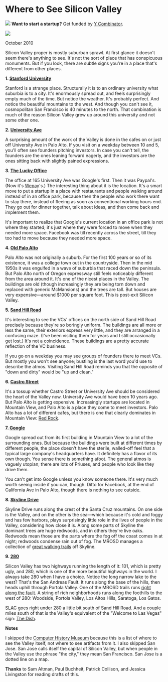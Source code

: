 # Where to See Silicon Valley


![](http://www.virtumundo.com/images/spacer.gif)
**Want to start a startup?** Get funded by
[Y Combinator](http://ycombinator.com/apply.html).

  
![](http://www.virtumundo.com/images/spacer.gif)


October 2010  
  
Silicon Valley proper is mostly suburban sprawl. At first glance
it doesn't seem there's anything to see. It's not the sort of place
that has conspicuous monuments. But if you look, there are subtle
signs you're in a place that's different from other places.  
  
**1. [Stanford
University](http://maps.google.com/maps?q=stanford+university)**  
  
Stanford is a strange place. Structurally it is to an ordinary
university what suburbia is to a city. It's enormously spread out,
and feels surprisingly empty much of the time. But notice the
weather. It's probably perfect. And notice the beautiful mountains
to the west. And though you can't see it, cosmopolitan San Francisco
is 40 minutes to the north. That combination is much of the reason
Silicon Valley grew up around this university and not some other
one.  
  
**2. [University
Ave](http://maps.google.com/maps?q=university+and+ramona+palo+alto)**  
  
A surprising amount of the work of the Valley is done in the cafes
on or just off University Ave in Palo Alto. If you visit on a
weekday between 10 and 5, you'll often see founders pitching
investors. In case you can't tell, the founders are the ones leaning
forward eagerly, and the investors are the ones sitting back with
slightly pained expressions.  
  
**3. [The Lucky
Office](http://maps.google.com/maps?q=165+university+ave+palo+alto)**  
  
The office at 165 University Ave was Google's first. Then it was
Paypal's. (Now it's [Wepay](http://wepay.com)'s.) The interesting thing about it is
the location. It's a smart move to put a startup in a place with
restaurants and people walking around instead of in an office park,
because then the people who work there want to stay there, instead
of fleeing as soon as conventional working hours end. They go out
for dinner together, talk about ideas, and then come back and
implement them.  
  
It's important to realize that Google's current location in an
office park is not where they started; it's just where they were
forced to move when they needed more space. Facebook was till
recently across the street, till they too had to move because they
needed more space.  
  
**4. [Old
Palo Alto](http://maps.google.com/maps?q=old+palo+alto)**  
  
Palo Alto was not originally a suburb. For the first 100 years or
so of its existence, it was a college town out in the countryside.
Then in the mid 1950s it was engulfed in a wave of suburbia that
raced down the peninsula. But Palo Alto north of Oregon expressway
still feels noticeably different from the area around it. It's one
of the nicest places in the Valley. The buildings are old (though
increasingly they are being torn down and replaced with generic
McMansions) and the trees are tall. But houses are very
expensive—around $1000 per square foot. This is post-exit
Silicon Valley.  
  

**5. [Sand
Hill Road](http://maps.google.com/maps?q=2900+sand+hill+road+menlo+park)**  
  
It's interesting to see the VCs' offices on the north side of Sand
Hill Road precisely because they're so boringly uniform. The
buildings are all more or less the same, their exteriors express
very little, and they are arranged in a confusing maze. (I've been
visiting them for years and I still occasionally get lost.) It's
not a coincidence. These buildings are a pretty accurate reflection
of the VC business.  
  
If you go on a weekday you may see groups of founders there to meet
VCs. But mostly you won't see anyone; bustling is the last word
you'd use to describe the atmos. Visiting Sand Hill Road reminds
you that the opposite of "down and dirty" would be "up and clean."  
  
**6. [Castro
Street](http://maps.google.com/maps?q=castro+and+villa+mountain+view)**  
  
It's a tossup whether Castro Street or University Ave should be
considered the heart of the Valley now. University Ave would have
been 10 years ago. But Palo Alto is getting expensive. Increasingly
startups are located in Mountain View, and Palo Alto is a place
they come to meet investors. Palo Alto has a lot of different
cafes, but there is one that clearly dominates in Mountain View:
[Red
Rock](http://maps.google.com/places/us/ca/mountain-view/castro-st/201/-red-rock-coffee).  
  
**7. [Google](http://maps.google.com/maps?q=charleston+road+mountain+view)**  
  
Google spread out from its first building in Mountain View 
to a lot of the surrounding ones. But because the
buildings were built at different times by different people,
the place doesn't have the sterile, walled-off feel that a typical
large company's headquarters have. It definitely has a flavor of
its own though. You sense there is something afoot. The general
atmos is vaguely utopian; there are lots of Priuses, and people who
look like they drive them.  
  
You can't get into Google unless you know someone there. It's very
much worth seeing inside if you can, though. Ditto for Facebook,
at the end of California Ave in Palo Alto, though there is nothing
to see outside.  
  
**8. [Skyline
Drive](http://maps.google.com/maps?q=skylonda)**  
  
Skyline Drive runs along the crest of the Santa Cruz mountains. On
one side is the Valley, and on the other is the sea—which
because it's cold and foggy and has few harbors, plays surprisingly
little role in the lives of people in the Valley, considering how
close it is. Along some parts of Skyline the dominant trees are
huge redwoods, and in others they're live oaks. Redwoods mean those
are the parts where the fog off the coast comes in at night; redwoods
condense rain out of fog. The MROSD manages a collection of [great walking trails](http://www.openspace.org/) off
Skyline.  
  
**9. [280](http://maps.google.com/maps?q=interstate+280+san+mateo)**  
  
Silicon Valley has two highways running the length of it: 101, which
is pretty ugly, and 280, which is one of the more beautiful highways
in the world. I always take 280 when I have a choice. Notice the
long narrow lake to the west? That's the San Andreas Fault. It
runs along the base of the hills, then heads uphill through Portola
Valley. One of the MROSD trails runs [right along
the fault](http://www.openspace.org/preserves/pr_los_trancos.asp). A string of rich neighborhoods runs along the
foothills to the west of 280: Woodside, Portola Valley, Los Altos
Hills, Saratoga, Los Gatos.  
  
[SLAC](http://www.flickr.com/photos/38037974@N00/3890299362/) goes right under 280 a little bit south of Sand Hill Road. And a couple miles south of that is the Valley's equivalent of the "Welcome to Las Vegas" sign: [The Dish](http://www.flickr.com/photos/paulbarroga/3443486941/).  
  
  
  

**Notes**  
  
I skipped the [Computer
History Museum](http://www.computerhistory.org/) because this is a list of where to see the Valley
itself, not where to see artifacts from it. I also skipped San
Jose. San Jose calls itself the capital of Silicon Valley, but
when people in the Valley use the phrase "the city," they mean San
Francisco. San Jose is a dotted line on a map.  
  
**Thanks** to Sam Altman, Paul Buchheit, Patrick Collison, and Jessica Livingston
for reading drafts of this.  
  


